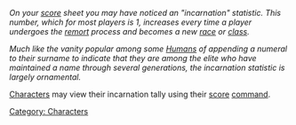 *On your [score](Score.md "wikilink") sheet you may have noticed an
"incarnation" statistic. This number, which for most players is 1,
increases every time a player undergoes the
[remort](Remort.md "wikilink") process and becomes a new
[race](:Category:_Remort_Races.md "wikilink") or
[class](:Category:_Remort_Classes.md "wikilink").*

*Much like the vanity popular among some [Humans](Humans.md "wikilink")
of appending a numeral to their surname to indicate that they are among
the elite who have maintained a name through several generations, the
incarnation statistic is largely ornamental.*

[Characters](:Category:_Characters.md "wikilink") may view their
incarnation tally using their [score](Score.md "wikilink")
[command](:Category:_Commands.md "wikilink").

[Category: Characters](Category:_Characters "wikilink")
